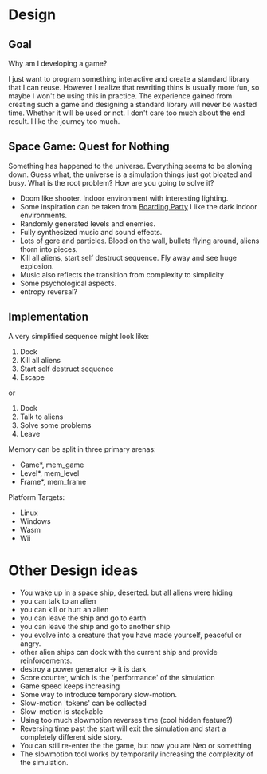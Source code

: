 <!-- Copyright (c) 2023 - Tom Smeets <tom@tsmeets.nl> -->
<!-- design.md: Explore and learn game design -->
# Design

## Goal
Why am I developing a game?

I just want to program something interactive and create a standard library that I can reuse.
However I realize that rewriting thins is usually more fun, so maybe I won't be using this in practice.
The experience gained from creating such a game and designing a standard library will never be wasted time.
Whether it will be used or not.
I don't care too much about the end result. I like the journey too much.

## Space Game: Quest for Nothing
Something has happened to the universe. Everything seems to be slowing down.
Guess what, the universe is a simulation things just got bloated and busy.
What is the root problem? How are you going to solve it?

- Doom like shooter. Indoor environment with interesting lighting.
- Some inspiration can be taken from [Boarding Party](https://steamcommunity.com/sharedfiles/filedetails/?id=889907960) I like the dark indoor environments.
- Randomly generated levels and enemies.
- Fully synthesized music and sound effects.
- Lots of gore and particles. Blood on the wall, bullets flying around, aliens thorn into pieces.
- Kill all aliens, start self destruct sequence. Fly away and see huge explosion.
- Music also reflects the transition from complexity to simplicity
- Some psychological aspects.
- entropy reversal?

## Implementation
A very simplified sequence might look like:

1. Dock
2. Kill all aliens
3. Start self destruct sequence
4. Escape

or

1. Dock
2. Talk to aliens
3. Solve some problems
4. Leave

Memory can be split in three primary arenas:
- Game*,  mem_game
- Level*, mem_level
- Frame*, mem_frame

Platform Targets:
- Linux
- Windows
- Wasm
- Wii

# Other Design ideas
- You wake up in a space ship, deserted. but all aliens were hiding
- you can talk to an alien
- you can kill or hurt an alien
- you can leave the ship and go to earth
- you can leave the ship and go to another ship
- you evolve into a creature that you have made yourself, peaceful or angry.
- other alien ships can dock with the current ship and provide reinforcements.
- destroy a power generator -> it is dark
- Score counter, which is the 'performance' of the simulation
- Game speed keeps increasing
- Some way to introduce temporary slow-motion.
- Slow-motion 'tokens' can be collected
- Slow-motion is stackable
- Using too much slowmotion reverses time (cool hidden feature?)
- Reversing time past the start will exit the simulation and start a completely different side story.
- You can still re-enter the the game, but now you are Neo or something
- The slowmotion tool works by temporarily increasing the complexity of the simulation.
